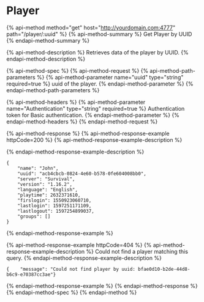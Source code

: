 # Player

{% api-method method="get" host="http://yourdomain.com:4777" path="/player/:uuid" %}
{% api-method-summary %}
Get Player by UUID
{% endapi-method-summary %}

{% api-method-description %}
Retrieves data of the player by UUID.
{% endapi-method-description %}

{% api-method-spec %}
{% api-method-request %}
{% api-method-path-parameters %}
{% api-method-parameter name="uuid" type="string" required=true %}
uuid of the player.
{% endapi-method-parameter %}
{% endapi-method-path-parameters %}

{% api-method-headers %}
{% api-method-parameter name="Authentication" type="string" required=true %}
Authentication token for Basic authentication.
{% endapi-method-parameter %}
{% endapi-method-headers %}
{% endapi-method-request %}

{% api-method-response %}
{% api-method-response-example httpCode=200 %}
{% api-method-response-example-description %}

{% endapi-method-response-example-description %}

```
{
    "name": "John",
    "uuid": "acb4cbcb-0824-4e60-b578-0fe604008bb0",
    "server": "Survival",
    "version": "1.16.2",
    "language": "English",
    "playtime": 2632371610,
    "firslogin": 1550923060710,
    "lastlogin": 1597251171109,
    "lastlogout": 1597254899037,
    "groups": []
}
```
{% endapi-method-response-example %}

{% api-method-response-example httpCode=404 %}
{% api-method-response-example-description %}
Could not find a player matching this query.
{% endapi-method-response-example-description %}

```
{    "message": "Could not find player by uuid: bfae0d10-b2de-44d8-b6c9-e70387cc3ae"}
```
{% endapi-method-response-example %}
{% endapi-method-response %}
{% endapi-method-spec %}
{% endapi-method %}



